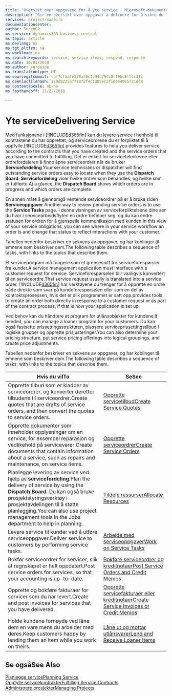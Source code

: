 ```yaml
---
title: "Oversikt over oppgavene for å yte service | Microsoft-dokumentasjon"
description: "Gir en oversikt over oppgaver å definere for å sikre du leverer kvalitetsservice og lever oppfyller avtaler med kunder."
services: project-madeira
documentationcenter: 
author: SorenGP
ms.service: dynamics365-business-central
ms.topic: article
ms.devlang: na
ms.tgt_pltfrm: na
ms.workload: na
ms.search.keywords: service, service items, respond, response
ms.date: 10/01/2018
ms.author: sgroespe
ms.translationtype: HT
ms.sourcegitcommit: caf7cf5afe370af0c4294c794c0ff9bc8ff4c31c
ms.openlocfilehash: 129d82355771872f4c1385ec2f1dee4965721dd8
ms.contentlocale: nb-no
ms.lasthandoff: 11/22/2018

---
```

# <a name="delivering-service"></a><span data-ttu-id="656f1-103">Yte service</span><span class="sxs-lookup"><span data-stu-id="656f1-103">Delivering Service</span></span>
<span data-ttu-id="656f1-104">Med funksjonene i [!INCLUDE[d365fin](includes/d365fin_md.md)] kan du levere service i henhold til kontraktene du har opprettet, og serviceordrene du er forpliktet til å oppfylle.</span><span class="sxs-lookup"><span data-stu-id="656f1-104">[!INCLUDE[d365fin](includes/d365fin_md.md)] provides features to help you deliver service according to the contracts that you have created and the service orders that you have committed to fulfilling.</span></span> <span data-ttu-id="656f1-105">Det er enkelt for serviceteknikerne eller ordrefordeleren å finne åpne serviceordrer når de bruker **Servicefordeling**.</span><span class="sxs-lookup"><span data-stu-id="656f1-105">Your service technicians or dispatcher will find outstanding service orders easy to locate when they use the **Dispatch Board**.</span></span> <span data-ttu-id="656f1-106">**Servicefordeling** viser hvilke ordrer som behandles, og hvilke som er fullførte.</span><span class="sxs-lookup"><span data-stu-id="656f1-106">At a glance, the **Dispatch Board** shows which orders are in progress and which orders are complete.</span></span>  
  
<span data-ttu-id="656f1-107">En annen måte å gjennomgå ventende serviceordrer på er å bruke siden **Serviceoppgaver**.</span><span class="sxs-lookup"><span data-stu-id="656f1-107">Another way to review pending service orders is to use the **Service Tasks** page.</span></span> <span data-ttu-id="656f1-108">I denne visningen av serviceforpliktelsene dine ser du hvor i servicearbeidsflyten en ordre befinner seg, og du kan endre statusen for ordren for å gjenspeile kommunikasjon med kunden.</span><span class="sxs-lookup"><span data-stu-id="656f1-108">In this view of your service obligations, you can see where in your service workflow an order is and change that status to reflect interactions with your customer.</span></span>  
  
<span data-ttu-id="656f1-109">Tabellen nedenfor beskriver en sekvens av oppgaver, og har koblinger til emnene som beskriver dem.</span><span class="sxs-lookup"><span data-stu-id="656f1-109">The following table describes a sequence of tasks, with links to the topics that describe them.</span></span>   

<span data-ttu-id="656f1-110">Et serviceprogram må fungere som et grensesnitt for serviceforespørsler fra kunder.</span><span class="sxs-lookup"><span data-stu-id="656f1-110">A service management application must interface with a customer request for service.</span></span> <span data-ttu-id="656f1-111">Serviceforespørselen blir vanligvis konvertert til en serviceordre.</span><span class="sxs-lookup"><span data-stu-id="656f1-111">That service request usually is translated into a service order.</span></span> [!INCLUDE[d365fin](includes/d365fin_md.md)] <span data-ttu-id="656f1-112">har verktøyene du trenger for å opprette en ordre både direkte som svar på kundeforespørselen eller som en del av kontraktsprosessen, hvis det er slik programmet er satt opp.</span><span class="sxs-lookup"><span data-stu-id="656f1-112">provides tools to create an order both directly in response to a customer request or as part of the contract process, if that is how your application is set up.</span></span>  
  
<span data-ttu-id="656f1-113">Ved behov kan du håndtere et program for utlånsobjekter for kundene.</span><span class="sxs-lookup"><span data-stu-id="656f1-113">If needed, you can manage a loaner program for your customers.</span></span> <span data-ttu-id="656f1-114">Du kan også fastsette prissettingsstrukturen, plassere serviceprissettingstilbud i logiske grupper og opprette prisjusteringer.</span><span class="sxs-lookup"><span data-stu-id="656f1-114">You can also determine your pricing structure, put service pricing offerings into logical groupings, and create price adjustments.</span></span>  
  
<span data-ttu-id="656f1-115">Tabellen nedenfor beskriver en sekvens av oppgaver, og har koblinger til emnene som beskriver dem.</span><span class="sxs-lookup"><span data-stu-id="656f1-115">The following table describes a sequence of tasks, with links to the topics that describe them.</span></span>   
  
|<span data-ttu-id="656f1-116">**Hvis du vil**</span><span class="sxs-lookup"><span data-stu-id="656f1-116">**To**</span></span>|<span data-ttu-id="656f1-117">**Se**</span><span class="sxs-lookup"><span data-stu-id="656f1-117">**See**</span></span>|  
|------------|-------------|  
|<span data-ttu-id="656f1-118">Opprette tilbud som er kladder av serviceordrer, og konverter deretter tilbudene til serviceordrer.</span><span class="sxs-lookup"><span data-stu-id="656f1-118">Create quotes that are drafts of service orders, and then convert the quotes to service orders.</span></span>|[<span data-ttu-id="656f1-119">Opprette servicetilbud</span><span class="sxs-lookup"><span data-stu-id="656f1-119">Create Service Quotes</span></span>](service-how-to-create-service-quotes.md)|
|<span data-ttu-id="656f1-120">Opprette dokumenter som inneholder opplysninger om en service, for eksempel reparasjon og vedlikehold på servicevarer.</span><span class="sxs-lookup"><span data-stu-id="656f1-120">Create documents that contain information about a service, such as repairs and maintenance, on service items.</span></span>|[<span data-ttu-id="656f1-121">Opprette serviceordrer</span><span class="sxs-lookup"><span data-stu-id="656f1-121">Create Service Orders</span></span>](service-how-to-create-service-orders.md)|
|<span data-ttu-id="656f1-122">Planlegge levering av service ved hjelp av **servicefordeling**.</span><span class="sxs-lookup"><span data-stu-id="656f1-122">Plan the delivery of service by using the **Dispatch Board**.</span></span> <span data-ttu-id="656f1-123">Du kan også bruke prosjektstyringsverktøy i prosjektavdelingen til å støtte planlegging.</span><span class="sxs-lookup"><span data-stu-id="656f1-123">You can also use project management tools in the Jobs department to help in planning.</span></span>|[<span data-ttu-id="656f1-124">Tildele ressurser</span><span class="sxs-lookup"><span data-stu-id="656f1-124">Allocate Resources</span></span>](service-how-to-allocate-resources.md)|  
|<span data-ttu-id="656f1-125">Levere service til kunder ved å utføre serviceoppgaver.</span><span class="sxs-lookup"><span data-stu-id="656f1-125">Deliver service to customers by performing service tasks.</span></span>|[<span data-ttu-id="656f1-126">Arbeide med serviceoppgaver</span><span class="sxs-lookup"><span data-stu-id="656f1-126">Work on Service Tasks</span></span>](service-how-to-work-on-service-tasks.md)|  
|<span data-ttu-id="656f1-127">Bokfør serviceordrer for servicer, slik at regnskapet er helt oppdatert.</span><span class="sxs-lookup"><span data-stu-id="656f1-127">Post service orders for services, so that your accounting is up-to-date.</span></span>|[<span data-ttu-id="656f1-128">Bokføre serviceordrer og kreditnotaer</span><span class="sxs-lookup"><span data-stu-id="656f1-128">Post Service Orders and Credit Memos</span></span>](service-how-to-post-service-orders.md)|  
|<span data-ttu-id="656f1-129">Opprette og bokføre fakturaer for servicer som du har levert.</span><span class="sxs-lookup"><span data-stu-id="656f1-129">Create and post invoices for services that you have delivered.</span></span>|[<span data-ttu-id="656f1-130">Opprette servicefakturaer eller kreditnotaer</span><span class="sxs-lookup"><span data-stu-id="656f1-130">Create Service Invoices or Credit Memos</span></span>](service-how-create-invoices.md)|  
|<span data-ttu-id="656f1-131">Holde kundene fornøyde ved låne dem en vare mens du arbeider med deres.</span><span class="sxs-lookup"><span data-stu-id="656f1-131">Keep customers happy by lending them an item while you work on theirs.</span></span>| [<span data-ttu-id="656f1-132">Låne ut og mottar utlånsvarer</span><span class="sxs-lookup"><span data-stu-id="656f1-132">Lend and Receive Loaner Items</span></span>](service-how-to-lend-receive-loaners.md)|
  
## <a name="see-also"></a><span data-ttu-id="656f1-133">Se også</span><span class="sxs-lookup"><span data-stu-id="656f1-133">See Also</span></span>  
[<span data-ttu-id="656f1-134">Planlegge service</span><span class="sxs-lookup"><span data-stu-id="656f1-134">Planning Service</span></span>](service-plan-service.md)  
[<span data-ttu-id="656f1-135">Oppfylle servicekontrakter</span><span class="sxs-lookup"><span data-stu-id="656f1-135">Fulfilling Service Contracts</span></span>](service-fulfill-service-contracts.md)  
[<span data-ttu-id="656f1-136">Administrere prosjekter</span><span class="sxs-lookup"><span data-stu-id="656f1-136">Managing Projects</span></span>](projects-manage-projects.md)  

